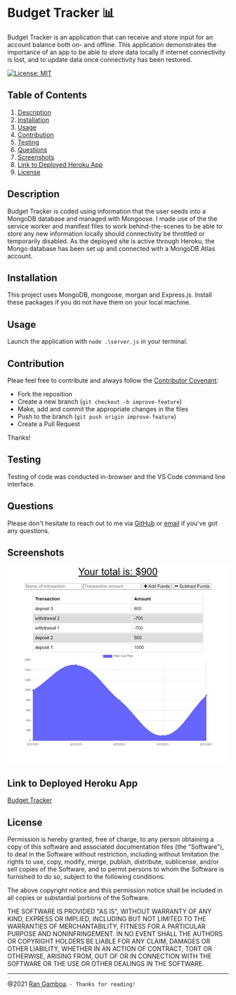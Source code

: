 # Budget Tracker 📊
Budget Tracker is an application that can receive and store input for an account balance both on- and offline. This application demonstrates the importance of an app to be able to store data locally if internet connectivity is lost, and to update data once connectivity has been restored.

[![License: MIT](https://img.shields.io/badge/License-MIT-yellow.svg)](https://opensource.org/licenses/MIT)

## Table of Contents

  1. [Description](#description)
  2. [Installation](#installation)
  3. [Usage](#usage)
  4. [Contribution](#contribution)
  5. [Testing](#testing)
  6. [Questions](#questions)
  7. [Screenshots](#screenshots)
  8. [Link to Deployed Heroku App](#link-to-deployed-heroku-app)
  9. [License](#license)
  
## Description

Budget Tracker is coded using information that the user seeds into a MongoDB database and managed with Mongoose. I made use of the the service worker and manifest files to work behind-the-scenes to be able to store any new information locally should connectivity be throttled or temporarily disabled. As the deployed site is active through Heroku, the Mongo database has been set up and connected with a MongoDB Atlas account.

## Installation

This project uses MongoDB, mongoose, morgan and Express.js. Install these packages if you do not have them on your local machine. 

## Usage

Launch the application with  ``node .\server.js`` in your terminal.

## Contribution

Pleae feel free to contribute and always follow the [Contributor Covenant](http://contributor-covenant.org/version/1/3/0/):

* Fork the reposition
* Create a new branch (``git checkout -b improve-feature``)
* Make, add and commit the appropriate changes in the files
* Push to the branch (``git push origin improve-feature``)
* Create a Pull Request

Thanks!

## Testing

Testing of code was conducted in-browser and the VS Code command line interface.

## Questions

Please don't hesitate to reach out to me via [GitHub](https://github.com/rangamboa) or [email](mailto:rangamboa@gmail.com) if you've got any questions.
## Screenshots

![Screenshot](./assets/images/screenshot-01.jpg 'screenshot')

## Link to Deployed Heroku App
[Budget Tracker](https://rg-budget-tracker.herokuapp.com/)

## License

Permission is hereby granted, free of charge, to any person obtaining a copy of this software and associated documentation files (the "Software"), to deal in the Software without restriction, including without limitation the rights to use, copy, modify, merge, publish, distribute, sublicense, and/or sell copies of the Software, and to permit persons to whom the Software is furnished to do so, subject to the following conditions:

The above copyright notice and this permission notice shall be included in all copies or substantial portions of the Software.

THE SOFTWARE IS PROVIDED "AS IS", WITHOUT WARRANTY OF ANY KIND, EXPRESS OR IMPLIED, INCLUDING BUT NOT LIMITED TO THE WARRANTIES OF MERCHANTABILITY, FITNESS FOR A PARTICULAR PURPOSE AND NONINFRINGEMENT. IN NO EVENT SHALL THE AUTHORS OR COPYRIGHT HOLDERS BE LIABLE FOR ANY CLAIM, DAMAGES OR OTHER LIABILITY, WHETHER IN AN ACTION OF CONTRACT, TORT OR OTHERWISE, ARISING FROM, OUT OF OR IN CONNECTION WITH THE SOFTWARE OR THE USE OR OTHER DEALINGS IN THE SOFTWARE.

---
@2021 [Ran Gamboa](https://rangamboa.github.io/portfolio/). ``- Thanks for reading!``